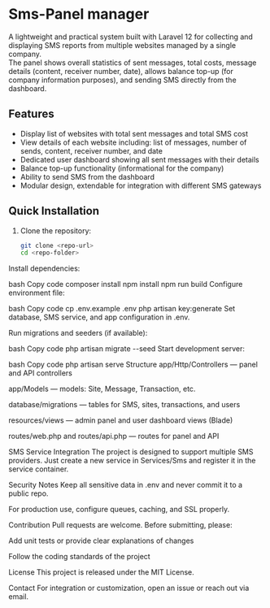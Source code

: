 # Sms-Panel manager

A lightweight and practical system built with Laravel 12 for collecting and displaying SMS reports from multiple websites managed by a single company.  
The panel shows overall statistics of sent messages, total costs, message details (content, receiver number, date), allows balance top-up (for company information purposes), and sending SMS directly from the dashboard.

## Features
- Display list of websites with total sent messages and total SMS cost
- View details of each website including: list of messages, number of sends, content, receiver number, and date
- Dedicated user dashboard showing all sent messages with their details
- Balance top-up functionality (informational for the company)
- Ability to send SMS from the dashboard
- Modular design, extendable for integration with different SMS gateways

## Quick Installation
1. Clone the repository:
   ```bash
   git clone <repo-url>
   cd <repo-folder>
Install dependencies:

bash
Copy code
composer install
npm install
npm run build
Configure environment file:

bash
Copy code
cp .env.example .env
php artisan key:generate
Set database, SMS service, and app configuration in .env.

Run migrations and seeders (if available):

bash
Copy code
php artisan migrate --seed
Start development server:

bash
Copy code
php artisan serve
Structure
app/Http/Controllers — panel and API controllers

app/Models — models: Site, Message, Transaction, etc.

database/migrations — tables for SMS, sites, transactions, and users

resources/views — admin panel and user dashboard views (Blade)

routes/web.php and routes/api.php — routes for panel and API

SMS Service Integration
The project is designed to support multiple SMS providers.
Just create a new service in Services/Sms and register it in the service container.

Security Notes
Keep all sensitive data in .env and never commit it to a public repo.

For production use, configure queues, caching, and SSL properly.

Contribution
Pull requests are welcome. Before submitting, please:

Add unit tests or provide clear explanations of changes

Follow the coding standards of the project

License
This project is released under the MIT License.

Contact
For integration or customization, open an issue or reach out via email.
